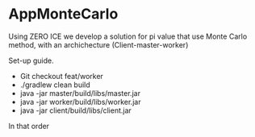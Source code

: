 # AppMonteCarlo
Using ZERO ICE we develop a solution for pi value that use Monte Carlo method, with an archichecture (Client-master-worker)

Set-up guide.

  - Git checkout feat/worker
  - ./gradlew clean build
  - java -jar master/build/libs/master.jar
  - java -jar worker/build/libs/worker.jar
  - java -jar client/build/libs/client.jar

In that order
